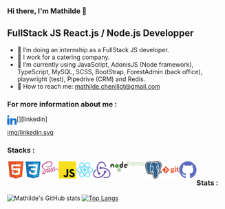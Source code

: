 ### Hi there, I'm Mathilde 👋

## FullStack JS React.js / Node.js Developper

- 🐣 I’m doing an internship as a FullStack JS developer.
- 🌱 I work for a catering company.
- 🐶 I’m currently using JavaScript, AdonisJS (Node framework), TypeScript, MySQL, SCSS, BootStrap, ForestAdmin (back office), playwright (test), Pipedrive (CRM) and Redis.
- 💌 How to reach me: mathilde.chenillot@gmail.com

### For more information about me :

[<img align="left" alt="linkedIn" width="22px" src="img/linkedin.svg" />][linkedin]

[img/linkedin.svg](www.linkedin.com/in/mathilde-chenillot)
<br>

### Stacks :
<div>
<img align="left" alt="html" width="40px" src="img/html.svg" />
<img align="left" alt="css" width="40px" src="img/css3.svg" />
<img align="left" alt="sass" width="40px" src="img/sass.svg" />
<img align="left" alt="javascript" width="40px" src="img/javascript.svg" />
<img align="left" alt="react" width="40px" src="img/react.svg" />
<img align="left" alt="redux" width="40px" src="img/redux.svg" />
<img align="left" alt="node" width="40px" src="img/nodejs.svg" />
<img align="left" alt="express" width="40px" src="img/express-green.svg" />
<img align="left" alt="postgresql" width="40px" src="img/postgresql.svg" />
<img align="left" alt="git" width="40px" src="img/git-orange.svg" />
<img align="left" alt="github" width="40px" src="img/github.svg" />
</div>
<br>

### Stats :
![Mathilde's GitHub stats](https://github-readme-stats.vercel.app/api?username=mathilde-chenillot&show_icons=true&theme=tokyonight)
[![Top Langs](https://github-readme-stats.vercel.app/api/top-langs/?username=mathilde-chenillot&layout=compact&theme=tokyonight)](https://github.com/mathilde-chenillot/github-readme-stats)
